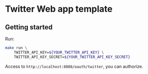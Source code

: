 # Twitter Web app template

## Getting started

Run:

```sh
make run \
    TWITTER_API_KEY=${YOUR_TWITTER_API_KEY} \
    TWITTER_API_KEY_SECRET=${YOUR_TWITTER_API_KEY_SECRET}
```

Access to `http://localhost:8080/oauth/twitter`, you can authorize.